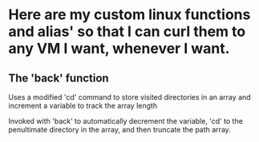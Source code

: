 # Here are my custom linux functions and alias' so that I can curl them to any VM I want, whenever I want.

## The 'back' function
Uses a modified 'cd' command to store visited directories in an array and increment a variable to track the array length

Invoked with 'back' to automatically decrement the variable, 'cd' to the penultimate directory in the array, and then truncate the path array.
